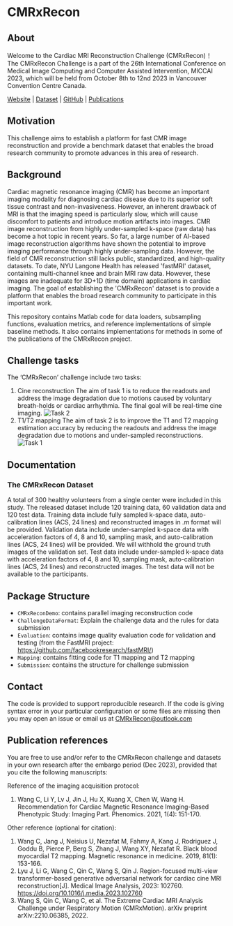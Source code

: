 # CMRxRecon

## About
Welcome to the Cardiac MRI Reconstruction Challenge (CMRxRecon)！  
The CMRxRecon Challenge is a part of the 26th International Conference on Medical Image Computing and Computer Assisted Intervention, MICCAI 2023, which will be held from October 8th to 12nd 2023 in Vancouver Convention Centre Canada.


[Website](https://cmrxrecon.github.io/) |
[Dataset](https://www.synapse.org/#!Synapse:syn51386469/wiki/) |
[GitHub](https://github.com/CmrxRecon/CMRxRecon/) |
[Publications](#Publication-references)

## Motivation
This challenge aims to establish a platform for fast CMR image reconstruction and provide a benchmark dataset that enables the broad research community to promote advances in this area of research.

## Background
Cardiac magnetic resonance imaging (CMR) has become an important imaging modality for diagnosing cardiac disease due to its superior soft tissue contrast and non-invasiveness. However, an inherent drawback of MRI is that the imaging speed is particularly slow, which will cause discomfort to patients and intr​oduce motion artifacts into images. CMR image reconstruction from highly under-sampled k-space (raw data) has become a hot topic in recent years. 
So far, a large number of AI-based image reconstruction algorithms have shown the potential to improve imaging performance through highly under-sampling data. However, the field of CMR reconstruction still lacks public, standardized, and high-quality datasets. To date, NYU Langone Health has released 'fastMRI' dataset, containing multi-channel knee and brain MRI raw data. However, these images are inadequate for 3D+1D (time domain) applications in cardiac imaging. The goal of establishing the 'CMRxRecon' dataset is to provide a platform that enables the broad research community to participate in this important work.  

This repository contains Matlab code for data loaders, subsampling functions, evaluation metrics, and reference implementations of simple baseline methods. It also contains implementations for methods in some of the publications of the CMRxRecon project.

## Challenge tasks
The ‘CMRxRecon’ challenge include two tasks: 
1) Cine reconstruction
The aim of task 1 is to reduce the readouts and address the image degradation due to motions caused by voluntary breath-holds or cardiac arrhythmia. The final goal will be real-time cine imaging. 
![Task 2](https://github.com/CmrxRecon/CMRxRecon/Cine.png)
2) T1/T2 mapping
The aim of task 2 is to improve the T1 and T2 mapping estimation accuracy by reducing the readouts and address the image degradation due to motions and under-sampled reconstructions.
![Task 1](https://github.com/CmrxRecon/CMRxRecon/Mapping.png)

## Documentation

### The CMRxRecon Dataset
A total of 300 healthy volunteers from a single center were included in this study. 
The released dataset include 120 training data, 60 validation data and 120 test data.
Training data include fully sampled k-space data, auto-calibration lines (ACS, 24 lines) and reconstructed images in .m format will be provided.
Validation data include under-sampled k-space data with acceleration factors of 4, 8 and 10, sampling mask, and auto-calibration lines (ACS, 24 lines) will be provided. We will withhold the ground truth images of the validation set.
Test data include under-sampled k-space data with acceleration factors of 4, 8 and 10, sampling mask, auto-calibration lines (ACS, 24 lines) and reconstructed images. The test data will not be available to the participants.

## Package Structure
* `CMRxReconDemo`: contains parallel imaging reconstruction code
* `ChallengeDataFormat`: Explain the challenge data and the rules for data submission
* `Evaluation`: contains image quality evaluation code for validation and testing (from the FastMRI project: https://github.com/facebookresearch/fastMRI/)
* `Mapping`: contains fitting code for T1 mapping and T2 mapping
* `Submission`: contains the structure for challenge submission

## Contact
The code is provided to support reproducible research. If the code is giving syntax error in your particular configuration or some files are missing then you may open an issue or email us at CMRxRecon@outlook.com

## Publication references
You are free to use and/or refer to the CMRxRecon challenge and datasets in your own research after the embargo period (Dec 2023), provided that you cite the following manuscripts: 

Reference of the imaging acquisition protocol: 
1. Wang C, Li Y, Lv J, Jin J, Hu X, Kuang X, Chen W, Wang H. Recommendation for Cardiac Magnetic Resonance Imaging-Based Phenotypic Study: Imaging Part. Phenomics. 2021, 1(4): 151-170. 

Other reference (optional for citation):
1. Wang C, Jang J, Neisius U, Nezafat M, Fahmy A, Kang J, Rodriguez J, Goddu B, Pierce P, Berg S, Zhang J, Wang XY, Nezafat R. Black blood myocardial T2 mapping. Magnetic resonance in medicine. 2019, 81(1): 153-166. 
2. Lyu J, Li G, Wang C, Qin C, Wang S, Qin J. Region-focused multi-view transformer-based generative adversarial network for cardiac cine MRI reconstruction[J]. Medical Image Analysis, 2023: 102760. https://doi.org/10.1016/j.media.2023.102760
3.  Wang S, Qin C, Wang C, et al. The Extreme Cardiac MRI Analysis Challenge under Respiratory Motion (CMRxMotion). arXiv preprint arXiv:2210.06385, 2022. 
